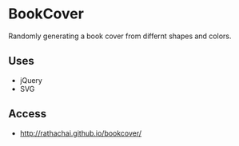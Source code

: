 # BookCover
Randomly generating a book cover from differnt shapes and colors.

## Uses
- jQuery
- SVG

## Access
- http://rathachai.github.io/bookcover/

